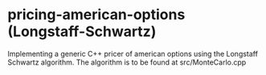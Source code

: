 # pricing-american-options (Longstaff-Schwartz)
Implementing a generic C++ pricer of american options using the Longstaff Schwartz algorithm. 
The algorithm is to be found at src/MonteCarlo.cpp
